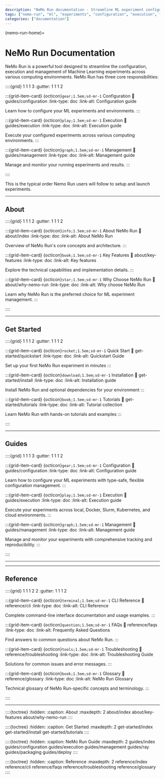 ```yaml
---
description: "NeMo Run documentation - Streamline ML experiment configuration, execution and management"
tags: ["nemo-run", "ml", "experiments", "configuration", "execution", "management"]
categories: ["documentation"]
---
```


(nemo-run-home)=

# NeMo Run Documentation

NeMo Run is a powerful tool designed to streamline the configuration, execution and management of Machine Learning experiments across various computing environments. NeMo Run has three core responsibilities:

::::{grid} 1 1 1 3
:gutter: 1 1 1 2

:::{grid-item-card} {octicon}`gear;1.5em;sd-mr-1` Configuration
:link: guides/configuration
:link-type: doc
:link-alt: Configuration guide

Learn how to configure your ML experiments and environments.
:::

:::{grid-item-card} {octicon}`play;1.5em;sd-mr-1` Execution
:link: guides/execution
:link-type: doc
:link-alt: Execution guide

Execute your configured experiments across various computing environments.
:::

:::{grid-item-card} {octicon}`graph;1.5em;sd-mr-1` Management
:link: guides/management
:link-type: doc
:link-alt: Management guide

Manage and monitor your running experiments and results.
:::

::::

This is the typical order Nemo Run users will follow to setup and launch experiments.

---

## About

::::{grid} 1 1 1 2
:gutter: 1 1 1 2

:::{grid-item-card} {octicon}`info;1.5em;sd-mr-1` About NeMo Run
:link: about/index
:link-type: doc
:link-alt: About NeMo Run

Overview of NeMo Run's core concepts and architecture.
:::

:::{grid-item-card} {octicon}`book;1.5em;sd-mr-1` Key Features
:link: about/key-features
:link-type: doc
:link-alt: Key features

Explore the technical capabilities and implementation details.
:::

:::{grid-item-card} {octicon}`star;1.5em;sd-mr-1` Why Choose NeMo Run
:link: about/why-nemo-run
:link-type: doc
:link-alt: Why choose NeMo Run

Learn why NeMo Run is the preferred choice for ML experiment management.
:::

::::

---

## Get Started

::::{grid} 1 1 1 2
:gutter: 1 1 1 2

:::{grid-item-card} {octicon}`rocket;1.5em;sd-mr-1` Quick Start
:link: get-started/quickstart
:link-type: doc
:link-alt: Quickstart Guide

Set up your first NeMo Run experiment in minutes
:::

:::{grid-item-card} {octicon}`download;1.5em;sd-mr-1` Installation
:link: get-started/install
:link-type: doc
:link-alt: Installation guide

Install NeMo Run and optional dependencies for your environment
:::

:::{grid-item-card} {octicon}`book;1.5em;sd-mr-1` Tutorials
:link: get-started/tutorials
:link-type: doc
:link-alt: Tutorial collection

Learn NeMo Run with hands-on tutorials and examples
:::

::::

---

## Guides

::::{grid} 1 1 1 3
:gutter: 1 1 1 2

:::{grid-item-card} {octicon}`gear;1.5em;sd-mr-1` Configuration
:link: guides/configuration
:link-type: doc
:link-alt: Configuration guide

Learn how to configure your ML experiments with type-safe, flexible configuration management.
:::

:::{grid-item-card} {octicon}`play;1.5em;sd-mr-1` Execution
:link: guides/execution
:link-type: doc
:link-alt: Execution guide

Execute your experiments across local, Docker, Slurm, Kubernetes, and cloud environments.
:::

:::{grid-item-card} {octicon}`graph;1.5em;sd-mr-1` Management
:link: guides/management
:link-type: doc
:link-alt: Management guide

Manage and monitor your experiments with comprehensive tracking and reproducibility.
:::

::::

---



---

## Reference

::::{grid} 1 1 1 2 2
:gutter: 1 1 1 2

:::{grid-item-card} {octicon}`terminal;1.5em;sd-mr-1` CLI Reference
:link: reference/cli
:link-type: doc
:link-alt: CLI Reference

Complete command-line interface documentation and usage examples.
:::

:::{grid-item-card} {octicon}`question;1.5em;sd-mr-1` FAQs
:link: reference/faqs
:link-type: doc
:link-alt: Frequently Asked Questions

Find answers to common questions about NeMo Run.
:::

:::{grid-item-card} {octicon}`tools;1.5em;sd-mr-1` Troubleshooting
:link: reference/troubleshooting
:link-type: doc
:link-alt: Troubleshooting Guide

Solutions for common issues and error messages.
:::

:::{grid-item-card} {octicon}`book;1.5em;sd-mr-1` Glossary
:link: reference/glossary
:link-type: doc
:link-alt: NeMo Run Glossary

Technical glossary of NeMo Run-specific concepts and terminology.
:::

::::

---

::::{toctree}
:hidden:
:caption: About
:maxdepth: 2
about/index
about/key-features
about/why-nemo-run
::::

::::{toctree}
:hidden:
:caption: Get Started
:maxdepth: 2
get-started/index
get-started/install
get-started/tutorials
::::

::::{toctree}
:hidden:
:caption: NeMo Run Guide
:maxdepth: 2
guides/index
guides/configuration
guides/execution
guides/management
guides/ray
guides/packaging
guides/deploy
::::



::::{toctree}
:hidden:
:caption: Reference
:maxdepth: 2
reference/index
reference/cli
reference/faqs
reference/troubleshooting
reference/glossary
::::
